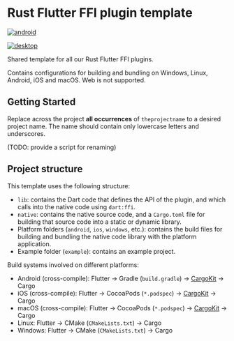 # Rust Flutter FFI plugin template

[![android](https://github.com/Parkour-Labs/rust_plugin_template/actions/workflows/android.yml/badge.svg)](https://github.com/Parkour-Labs/rust_plugin_template/actions/workflows/android.yml)

[![desktop](https://github.com/Parkour-Labs/rust_plugin_template/actions/workflows/desktop.yml/badge.svg)](https://github.com/Parkour-Labs/rust_plugin_template/actions/workflows/desktop.yml)

Shared template for all our Rust Flutter FFI plugins.

Contains configurations for building and bundling on Windows, Linux, Android, iOS and macOS. Web is not supported.

## Getting Started

Replace across the project **all occurrences** of `theprojectname` to a desired project name. The name should contain only lowercase letters and underscores.

(TODO: provide a script for renaming)

## Project structure

This template uses the following structure:

- `lib`: contains the Dart code that defines the API of the plugin, and which calls into the native code using `dart:ffi`.
- `native`: contains the native source code, and a `Cargo.toml` file for building that source code into a static or dynamic library.
- Platform folders (`android`, `ios`, `windows`, etc.): contains the build files for building and bundling the native code library with the platform application.
- Example folder (`example`): contains an example project.

Build systems involved on different platforms:

- Android (cross-compile): Flutter → Gradle (`build.gradle`) → [CargoKit](https://matejknopp.com/post/flutter_plugin_in_rust_with_no_prebuilt_binaries/) → Cargo
- iOS (cross-compile): Flutter → CocoaPods (`*.podspec`) → [CargoKit](https://matejknopp.com/post/flutter_plugin_in_rust_with_no_prebuilt_binaries/) → Cargo
- macOS (cross-compile): Flutter → CocoaPods (`*.podspec`) → [CargoKit](https://matejknopp.com/post/flutter_plugin_in_rust_with_no_prebuilt_binaries/) → Cargo
- Linux: Flutter → CMake (`CMakeLists.txt`) → Cargo
- Windows: Flutter → CMake (`CMakeLists.txt`) → Cargo
